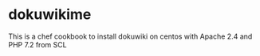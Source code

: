 # dokuwikime

This is a chef cookbook to install dokuwiki on centos with Apache 2.4 and PHP 7.2 from SCL

